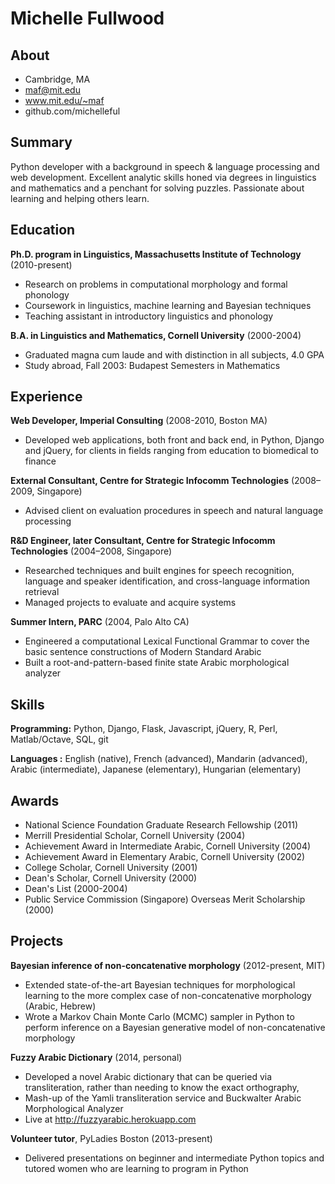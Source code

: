 Michelle Fullwood
=================

About
-----
* Cambridge, MA
* maf@mit.edu
* www.mit.edu/~maf
* github.com/michelleful

Summary
-------
Python developer with a background in speech & language processing and web development. Excellent analytic skills honed via degrees in linguistics and mathematics and a penchant for solving puzzles. Passionate about learning and helping others learn.

Education
---------
**Ph.D. program in Linguistics, Massachusetts Institute of Technology** (2010-present)
* Research on problems in computational morphology and formal phonology
* Coursework in linguistics, machine learning and Bayesian techniques
* Teaching assistant in introductory linguistics and phonology

**B.A. in Linguistics and Mathematics, Cornell University** (2000-2004)
* Graduated magna cum laude and with distinction in all subjects, 4.0 GPA
* Study abroad, Fall 2003: Budapest Semesters in Mathematics

Experience
----------
**Web Developer, Imperial Consulting** (2008-2010, Boston MA)
* Developed web applications, both front and back end, in Python, Django and jQuery, for clients in fields ranging from education to biomedical to finance

**External Consultant, Centre for Strategic Infocomm Technologies** (2008–2009, Singapore)
* Advised client on evaluation procedures in speech and natural language processing

**R&D Engineer, later Consultant, Centre for Strategic Infocomm Technologies** (2004–2008, Singapore)
* Researched techniques and built engines for speech recognition, language and speaker identification, and cross-language information retrieval
* Managed projects to evaluate and acquire systems

**Summer Intern, PARC** (2004, Palo Alto CA)
* Engineered a computational Lexical Functional Grammar to cover the basic sentence constructions of Modern Standard Arabic
* Built a root-and-pattern-based finite state Arabic morphological analyzer

Skills
------
**Programming:** Python, Django, Flask, Javascript, jQuery, R, Perl, Matlab/Octave, SQL, git

**Languages  :** English (native), French (advanced), Mandarin (advanced), Arabic (intermediate), Japanese (elementary), Hungarian (elementary)

Awards
------
* National Science Foundation Graduate Research Fellowship (2011)
* Merrill Presidential Scholar, Cornell University (2004)
* Achievement Award in Intermediate Arabic, Cornell University (2004)
* Achievement Award in Elementary Arabic, Cornell University (2002)
* College Scholar, Cornell University (2001)
* Dean's Scholar, Cornell University (2000)
* Dean's List (2000-2004)
* Public Service Commission (Singapore) Overseas Merit Scholarship (2000)

Projects
--------
**Bayesian inference of non-concatenative morphology** (2012-present, MIT)
* Extended state-of-the-art Bayesian techniques for morphological learning to the more complex case of non-concatenative morphology (Arabic, Hebrew)
* Wrote a Markov Chain Monte Carlo (MCMC) sampler in Python to perform inference on a Bayesian generative model of non-concatenative morphology

**Fuzzy Arabic Dictionary** (2014, personal)
* Developed a novel Arabic dictionary that can be queried via transliteration, rather than needing to know the exact orthography,
* Mash-up of the Yamli transliteration service and Buckwalter Arabic Morphological Analyzer
* Live at http://fuzzyarabic.herokuapp.com

**Volunteer tutor**, PyLadies Boston (2013-present)
* Delivered presentations on beginner and intermediate Python topics and tutored women who are learning to program in Python

